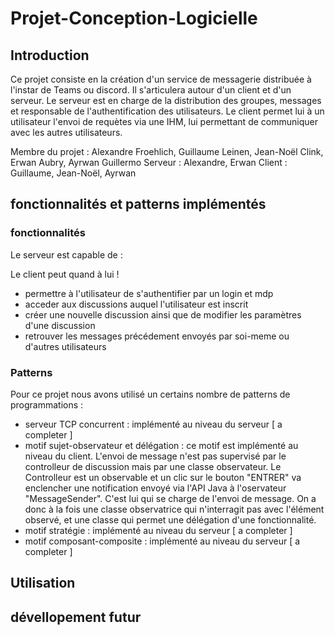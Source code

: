 # Projet-Conception-Logicielle

## Introduction 
Ce projet consiste en la création d'un service de messagerie distribuée à l'instar de Teams ou discord. 
Il s'articulera autour d'un client et d'un serveur.
Le serveur est en charge de la distribution des groupes, messages et responsable de l'authentification des utilisateurs. 
Le client permet lui à un utilisateur l'envoi de requètes via une IHM, lui permettant de communiquer avec les autres utilisateurs. 


Membre du projet : Alexandre Froehlich, Guillaume Leinen, Jean-Noël Clink, Erwan Aubry, Ayrwan Guillermo
Serveur : Alexandre, Erwan 
Client : Guillaume, Jean-Noël, Ayrwan

## fonctionnalités et patterns implémentés

### fonctionnalités 
Le serveur est capable de : 

Le client peut quand à lui ! 
- permettre à l'utilisateur de s'authentifier par un login et mdp
- acceder aux discussions auquel l'utilisateur est inscrit
- créer une nouvelle discussion ainsi que de modifier les paramètres d'une discussion
- retrouver les messages précédement envoyés par soi-meme ou d'autres utilisateurs

### Patterns 
Pour ce projet nous avons utilisé un certains nombre de patterns de programmations : 
- serveur TCP concurrent : implémenté au niveau du serveur [ a completer ]
- motif sujet-observateur et délégation : ce motif est implémenté au niveau du client. L'envoi de message n'est pas supervisé par 
le controlleur de discussion mais par une classe observateur. Le Controlleur est un observable et un clic sur le bouton "ENTRER" va enclencher 
une notification envoyé via l'API Java à l'oservateur "MessageSender". C'est lui qui se charge de l'envoi de message. On a donc à la fois une classe observatrice
qui n'interragit pas avec l'élément observé, et une classe qui permet une délégation d'une fonctionnalité.  
- motif stratégie : implémenté au niveau du serveur [ a completer ]
- motif composant-composite : implémenté au niveau du serveur [ a completer ]


                           
## Utilisation

## dévellopement futur

